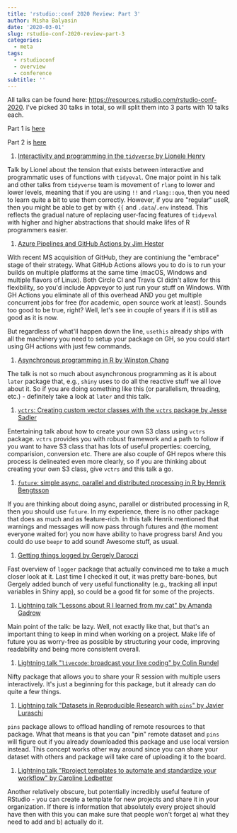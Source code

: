 ```yaml
---
title: 'rstudio::conf 2020 Review: Part 3'
author: Misha Balyasin
date: '2020-03-01'
slug: rstudio-conf-2020-review-part-3
categories:
  - meta
tags:
  - rstudioconf
  - overview
  - conference
subtitle: ''
---
```


All talks can be found here: https://resources.rstudio.com/rstudio-conf-2020. I've picked 30 talks in total, so will split them into 3 parts with 10 talks each.

Part 1 is [here](https://www.mishabalyasin.com/2020/02/16/rstudio-conf-2020-review-part-1/)

Part 2 is [here](https://www.mishabalyasin.com/2020/02/22/rstudio-conf-2020-review-part-2/)

1. [Interactivity and programming in the `tidyverse` by Lionele Henry](https://resources.rstudio.com/rstudio-conf-2020/interactivity-and-programming-in-the-tidyverse-lionel-henry)

Talk by Lionel about the tension that exists between interactive and programmatic uses of functions with `tidyeval`. One major point in his talk and other talks from `tidyverse` team is movement of `rlang` to lower and lower levels, meaning that if you are using `!!` and `rlang::quo`, then you need to learn quite a bit to use them correctly. However, if you are "regular" useR, then you might be able to get by with `{{` and `.data`/`.env` instead. This reflects the gradual nature of replacing user-facing features of `tidyeval` with higher and higher abstractions that should make lifes of R programmers easier.

1. [Azure Pipelines and GitHub Actions by Jim Hester](https://resources.rstudio.com/rstudio-conf-2020/azure-pipelines-and-github-actions-jim-hester)

With recent MS acquisition of GitHub, they are continiung the "embrace" stage of their strategy. What GitHub Actions allows you to do is to run your builds on multiple platforms at the same time (macOS, Windows and multiple flavors of Linux). Both Circle CI and Travis CI didn't allow for this flexibility, so you'd include Appveyor to just run your stuff on Windows. With GH Actions you eliminate all of this overhead AND you get multiple concurrent jobs for free (for academic, open source work at least). Sounds too good to be true, right? Well, let's see in couple of years if it is still as good as it is now. 

But regardless of what'll happen down the line, `usethis` already ships with all the machinery you need to setup your package on GH, so you could start using GH actions with just few commands.

1. [Asynchronous programming in R by Winston Chang](https://resources.rstudio.com/rstudio-conf-2020/asynchronous-programming-in-r-winston-chang)

The talk is not so much about asynchronous programming as it is about `later` package that, e.g., `shiny` uses to do all the reactive stuff we all love about it. So if you are doing something like this (or parallelism, threading, etc.) - definitely take a look at `later` and this talk.

1. [`vctrs`: Creating custom vector classes with the `vctrs` package by Jesse Sadler](https://resources.rstudio.com/rstudio-conf-2020/vctrs-creating-custom-vector-classes-with-the-vctrs-package-jesse-sadler)

Entertaining talk about how to create your own S3 class using `vctrs` package. `vctrs` provides you with robust framework and a path to follow if you want to have S3 class that has lots of useful properties: coercing, comparision, conversion etc. There are also couple of GH repos where this process is delineated even more clearly, so if you are thinking about creating your own S3 class, give `vctrs` and this talk a go.

1. [`future`: simple async, parallel and distributed processing in R by Henrik Bengtsson](https://resources.rstudio.com/rstudio-conf-2020/future-simple-async-parallel-amp-distributed-processing-in-r-whats-next-henrik-bengtsson)

If you are thinking about doing async, parallel or distributed processing in R, then you should use `future`. In my experience, there is no other package that does as much and as feature-rich. In this talk Henrik mentioned that warnings and messages will now pass through futures and (the moment everyone waited for) you now have ability to have progress bars! And you could do use `beepr` to add sound! Awesome stuff, as usual.

1. [Getting things logged by Gergely Daroczi](https://resources.rstudio.com/rstudio-conf-2020/getting-things-logged-gergely-daroczi)

Fast overview of `logger` package that actually convinced me to take a much closer look at it. Last time I checked it out, it was pretty bare-bones, but Gergely added bunch of very useful functionality (e.g., tracking all input variables in Shiny app), so could be a good fit for some of the projects.

1. [Lightning talk "Lessons about R I learned from my cat" by Amanda Gadrow](https://resources.rstudio.com/rstudio-conf-2020/lightning-talk-amanda-gadrow)

Main point of the talk: be lazy. Well, not exactly like that, but that's an important thing to keep in mind when working on a project. Make life of future you as worry-free as possible by structuring your code, improving readability and being more consistent overall.

1. [Lightning talk "`livecode`: broadcast your live coding" by Colin Rundel](https://resources.rstudio.com/rstudio-conf-2020/lightning-talk-colin-rundel)

Nifty package that allows you to share your R session with multiple users interactively. It's just a beginning for this package, but it already can do quite a few things.

1. [Lightning talk "Datasets in Reproducible Research with `pins`" by Javier Luraschi](https://resources.rstudio.com/rstudio-conf-2020/lightning-talk-javier-luraschi)

`pins` package allows to offload handling of remote resources to that package. What that means is that you can "pin" remote dataset and `pins` will figure out if you already downloaded this package and use local version instead. This concept works other way around since you can share your dataset with others and package will take care of uploading it to the board.

1. [Lightning talk "Rproject templates to automate and standardize your workflow" by Caroline Ledbetter](https://resources.rstudio.com/rstudio-conf-2020/lightning-talk-caroline-ledbetter)

Another relatively obscure, but potentially incredibly useful feature of RStudio - you can create a template for new projects and share it in your organization. If there is information that absolutely every project should have then with this you can make sure that people won't forget a) what they need to add and b) actually do it. 
